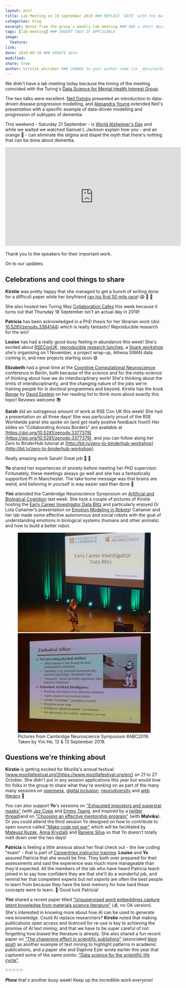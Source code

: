 ```yaml
---
layout: post
title: Lab Meeting on 19 September 2019 ### REPLACE `DATE` with the date, eg: 18 July 2019
categories: blog
excerpt: Notes from the group's weekly lab meeting ### ADD a short description (or keep that one if you'd)
tags: [lab-meeting] ### INSERT TAGS IF APPLICABLE
image:
  feature:
link:
date: 2019-09-19 ### UPDATE date
modified:
share: true
author: kirstie_whitaker ### CHANGE to your author name (in _data/authors.yml)
---
```


We didn't have a lab meeting today because the timing of the meeting coincided with the Turing's [Data Science for Mental Health Interest Group](https://turing-ds4mh.github.io/index.html).

The two talks were excellent.
[Neil Oxtoby](http://neiloxtoby.com/) presented an introduction to data-driven disease progression modelling, and [Alexandra Young](https://ayoungresearch.wordpress.com/) extended Neil's presentation with a specific example of data-driven modelling and progression of subtypes of dementia.

This weekend - Saturday 21 September - is [World Alzheimer's Day](https://www.alzheimers.org.uk/get-involved/world-alzheimers-day) and while we waited we watched Samuel L Jackson explain how you - and an orange 🍊 - can eliminate the stigma and dispel the myth that there's nothing that can be done about dementia.

<iframe width="560" height="315" src="https://www.youtube.com/embed/L3AyD4RABOc" frameborder="0" allow="accelerometer; autoplay; encrypted-media; gyroscope; picture-in-picture" allowfullscreen></iframe>

Thank you to the speakers for their important work.

On to our updates.

## Celebrations and cool things to share

**Kirstie** was pretty happy that she managed to get a bunch of writing done for a difficult paper while her boyfriend [ran his first 50 mile race](https://twitter.com/kirstie_j/status/1172958717924532231?s=20)! 😱 🏃 💨

She also hosted two Turing Way [Collaboration Cafes](https://github.com/alan-turing-institute/the-turing-way/blob/master/project_management/online-collaboration-cafe.md) this week because it turns out that Thursday 18 September isn't an actual day in 2019!

**Patricia** has been acknowledged in a PhD thesis for her librarian work (doi: [10.5281/zenodo.3384144](https://doi.org/10.5281/zenodo.3384144)) which is really fantastic!
Reproducible research for the win!

**Louise** has had a really good-busy feeling in abundance this week!
She's excited about [RSEConUK](https://rse.ac.uk/conf2019/), [reproducible research lunches](https://github.com/alan-turing-institute/ReproducibleResearchResources/issues/19), a [Spark workshop](https://www.turing.ac.uk/events/introduction-spark-data-scientists) she's organising on 1 November, a project wrap-up, Athena SWAN data coming in, and new projects starting soon 😄

**Elizabeth** had a great time at the [Cognitive Computational Neuroscience](https://ccneuro.org/2019/) conference in Berlin, both because of the science and for the meta-science of thinking about how we do interdisciplinary work!
She's thinking about the limits of interdisciplinarity, and the changing nature of the jobs we're training people for in doctoral programmes and beyond.
Kirstie has the book [_Range_](https://www.goodreads.com/book/show/41795733-range) by [David Epstein](https://www.davidepstein.com/) on her reading list to think more about exactly this topic!
Reviews welcome 📚

**Sarah** did an outrageous amount of work at RSE Con UK this week!
She had a presentation on all three days!
She was particularly proud of the RSE Worldwide panel she spoke on (and got really postive feedback from!)
Her slides on "Collaborating Across Borders" are available at [https://doi.org/10.5281/zenodo.3377379](https://doi.org/10.5281/zenodo.3377379), and you can follow along her Zero to BinderHub tutorial at [http://bit.ly/zero-to-binderhub-workshop](http://bit.ly/zero-to-binderhub-workshop).

Really amazing work Sarah!
Great job 🚀 🌟

**Yo** shared her experiences of anxiety before meeting her PhD supervisor.
Fortunately, these meetings always go well and she has a fantastically supportive PI in Manchester.
The take home message was that brains are weird, and believing in yourself is way easier said than done 💓

**Yini** attended the Cambridge Neuroscience Symposium on [Artificial and Biological Cognition](http://www.neuroscience.cam.ac.uk/events/ABC2019/) last week.
She took a couple of pictures of Kirstie hosting the [Early Career Investigator Data Blitz](https://github.com/WhitakerLab/DataBlitzResources) and particularly enjoyed Dr Lola Cañamer’s presentation on [Emotion Modeling in Robots](http://emotion-modeling.info/)!
Cañamer and her lab made some affective autonomous and social robots with the goal of understanding emotions in biological systems (humans and other animals) and how to build a better robot.

<figure class="half">
  <img src="/images/lab-meeting/2019-09-19/abc2019-datablitz-kirstie.jpg" alt="Kirstie on stage introducing data blitz">
  <img src="/images/lab-meeting/2019-09-19/abc2019-emotionalrobots.jpg" alt="Slide of talk about embodied affect in robots">
  <figcaption>Pictures from Cambridge Neuroscience Symposium #ABC2019.
              Taken by Yini He, 12 & 13 September 2019.
  </figcaption>
</figure>

## Questions we're thinking about

**Kirstie** is getting excited for Mozilla's annual festival: [www.mozillafestival.org](https://www.mozillafestival.org/en/) on 21 to 27 October.
She didn't put in any session applications this year but would love for folks in the group to share what they're working on as part of the many many sessions on [openness](https://www.mozillafestival.org/en/spaces/openness/), [digital inclusion](https://www.mozillafestival.org/en/spaces/digital-inclusion/), [neurodiversity](https://www.mozillafestival.org/en/spaces/neurodiversity/) and [web literacy](https://www.mozillafestival.org/en/spaces/web-literacy/) 💖

You can also support **Yo**'s sessions on ["Exhausted impostors and superstar masks"](https://public.zenkit.com/i/2RH604FcHf/piV4I8VtX/exhausted-impostors-and-superstar-masks?v=A2QcaWQ-QO) (with [Jez Cope](https://twitter.com/jezcope) and [Emmy Tsang](https://twitter.com/emmy_ft), and inspired by a [twitter thread](https://twitter.com/yoyehudi/status/1118474644766560256))and on ["Choosing an effective mentorship program"](https://public.zenkit.com/i/2RH604FcHf/sCleORy_8MO/choosing-an-effective-mentorship-program?v=A2QcaWQ-QO) (with **Malvika**).
Or you could attend the third session Yo designed on how to contribute to open source called ["Make code not war"](https://public.zenkit.com/i/2RH604FcHf/lxidIjLBNB/make-code-not-war-contributing-to-open-source?v=A2QcaWQ-QO) which will be facilitated by [Mateusz Kuzak](https://twitter.com/matkuzak), [Anna Krystalli](https://twitter.com/annakrystalli) and [Raniere Silva](https://twitter.com/rgaiacs) so that Yo doesn't totally melt down over the two days!

**Patricia** is feeling a little anxious about her final check out - the live coding "exam" - that is part of [Carpentries instructor training](https://carpentries.github.io/instructor-training/).
**Louise** and **Yo** assured Patricia that she would be fine.
They both over prepared for their assessments and said the experience was much more manageable than they'd expected.
All the members of the lab who have heard Patricia teach joined in to say how confident they are that she'll do a wonderful job, and remind her that competent experts but _not experts_ are often the best people to learn from because they have the best memory for how hard these concepts were to learn.
💜 Good luck Patricia!

**Yini** shared a recent paper titled ["Unsupervised word embeddings capture latent knowledge from materials science literature"](https://doi.org/10.1038/s41586-019-1335-8) (💰, no OA version).
She's interested in knowing more about how AI can be used to generate new knowledge.
Could AI replace researchers?
**Kirstie** noted that making publications open access and licenced for re-use is key to achieving the promise of AI text mining, and that we have to be super careful of not forgetting how biased the literature is already.
She also shared a fun recent paper on ["The chaperone effect in scientific publishing"](https://doi.org/10.1073/pnas.1800471115) (associated [blog post](https://www.sciencemag.org/careers/2018/12/yes-it-getting-harder-publish-prestigious-journals-if-you-haven-t-already)) as another example of text mining to highlight patterns in academic publications, and a paper she and Daphne Ezer wrote earlier this year that captured some of the same points: ["Data science for the scientific life cycle"](https://doi.org/10.7554/eLife.43979).

✨✨✨✨✨

***Phew*** that's another busy week!
Keep up the incredible work everyone!
